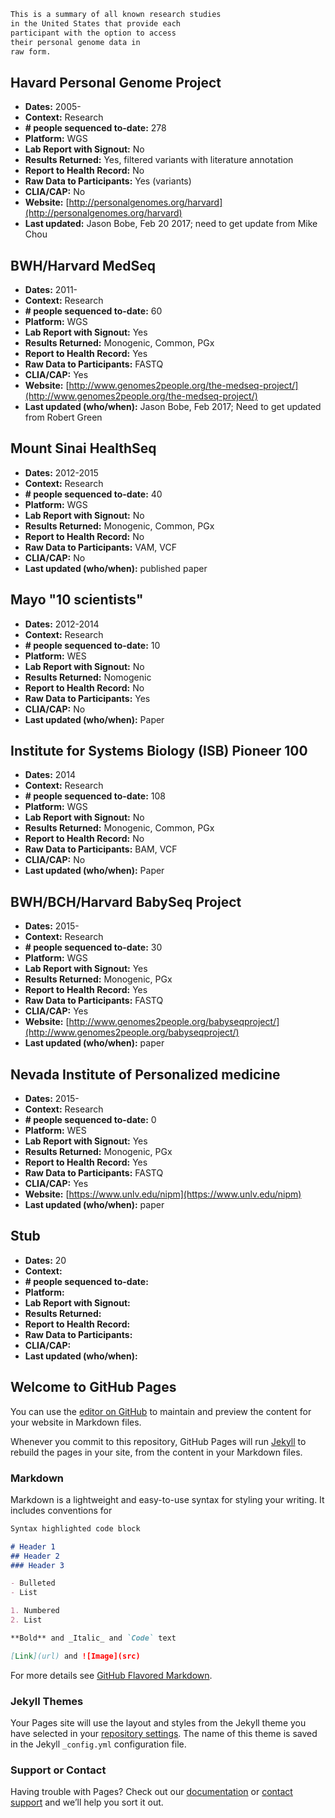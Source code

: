 
```markdown
This is a summary of all known research studies 
in the United States that provide each 
participant with the option to access 
their personal genome data in 
raw form.
```


## Havard Personal Genome Project
- **Dates:** 2005-
- **Context:** Research
- **# people sequenced to-date:** 278
- **Platform:** WGS
- **Lab Report with Signout:** No
- **Results Returned:** Yes, filtered variants with literature annotation
- **Report to Health Record:** No
- **Raw Data to Participants:** Yes (variants)
- **CLIA/CAP:** No
- **Website:** [http://personalgenomes.org/harvard](http://personalgenomes.org/harvard)
- **Last updated:** Jason Bobe, Feb 20 2017; need to get update from Mike Chou


## BWH/Harvard MedSeq
- **Dates:** 2011-
- **Context:** Research
- **# people sequenced to-date:** 60 
- **Platform:** WGS
- **Lab Report with Signout:** Yes 
- **Results Returned:** Monogenic, Common, PGx
- **Report to Health Record:** Yes
- **Raw Data to Participants:** FASTQ
- **CLIA/CAP:** Yes
- **Website:** [http://www.genomes2people.org/the-medseq-project/](http://www.genomes2people.org/the-medseq-project/)
- **Last updated (who/when):** Jason Bobe, Feb 2017; Need to get updated from Robert Green


## Mount Sinai HealthSeq
- **Dates:** 2012-2015
- **Context:** Research
- **# people sequenced to-date:** 40 
- **Platform:** WGS
- **Lab Report with Signout:** No 
- **Results Returned:** Monogenic, Common, PGx
- **Report to Health Record:** No
- **Raw Data to Participants:** VAM, VCF
- **CLIA/CAP:** No
- **Last updated (who/when):** published paper

## Mayo "10 scientists"
- **Dates:** 2012-2014
- **Context:** Research
- **# people sequenced to-date:** 10 
- **Platform:** WES
- **Lab Report with Signout:** No
- **Results Returned:** Nomogenic
- **Report to Health Record:** No
- **Raw Data to Participants:** Yes
- **CLIA/CAP:** No
- **Last updated (who/when):** Paper

## Institute for Systems Biology (ISB) Pioneer 100
- **Dates:** 2014
- **Context:** Research
- **# people sequenced to-date:** 108 
- **Platform:** WGS
- **Lab Report with Signout:** No 
- **Results Returned:** Monogenic, Common, PGx
- **Report to Health Record:** No
- **Raw Data to Participants:** BAM, VCF
- **CLIA/CAP:** No
- **Last updated (who/when):** Paper

## BWH/BCH/Harvard BabySeq Project
- **Dates:** 2015-
- **Context:** Research
- **# people sequenced to-date:** 30 
- **Platform:** WGS
- **Lab Report with Signout:** Yes 
- **Results Returned:** Monogenic, PGx
- **Report to Health Record:** Yes
- **Raw Data to Participants:** FASTQ
- **CLIA/CAP:** Yes
- **Website:** [http://www.genomes2people.org/babyseqproject/](http://www.genomes2people.org/babyseqproject/)
- **Last updated (who/when):** paper

## Nevada Institute of Personalized medicine
- **Dates:** 2015-
- **Context:** Research
- **# people sequenced to-date:** 0 
- **Platform:** WES
- **Lab Report with Signout:** Yes 
- **Results Returned:** Monogenic, PGx
- **Report to Health Record:** Yes
- **Raw Data to Participants:** FASTQ
- **CLIA/CAP:** Yes
- **Website:** [https://www.unlv.edu/nipm](https://www.unlv.edu/nipm)
- **Last updated (who/when):** paper

## Stub
- **Dates:** 20
- **Context:** 
- **# people sequenced to-date:** 
- **Platform:** 
- **Lab Report with Signout:** 
- **Results Returned:** 
- **Report to Health Record:** 
- **Raw Data to Participants:** 
- **CLIA/CAP:** 
- **Last updated (who/when):** 




## Welcome to GitHub Pages

You can use the [editor on GitHub](https://github.com/jasonbobe/sharing-genome-studies/edit/master/README.md) to maintain and preview the content for your website in Markdown files.

Whenever you commit to this repository, GitHub Pages will run [Jekyll](https://jekyllrb.com/) to rebuild the pages in your site, from the content in your Markdown files.

### Markdown

Markdown is a lightweight and easy-to-use syntax for styling your writing. It includes conventions for

```markdown
Syntax highlighted code block

# Header 1
## Header 2
### Header 3

- Bulleted
- List

1. Numbered
2. List

**Bold** and _Italic_ and `Code` text

[Link](url) and ![Image](src)
```

For more details see [GitHub Flavored Markdown](https://guides.github.com/features/mastering-markdown/).

### Jekyll Themes

Your Pages site will use the layout and styles from the Jekyll theme you have selected in your [repository settings](https://github.com/jasonbobe/sharing-genome-studies/settings). The name of this theme is saved in the Jekyll `_config.yml` configuration file.

### Support or Contact

Having trouble with Pages? Check out our [documentation](https://help.github.com/categories/github-pages-basics/) or [contact support](https://github.com/contact) and we’ll help you sort it out.
